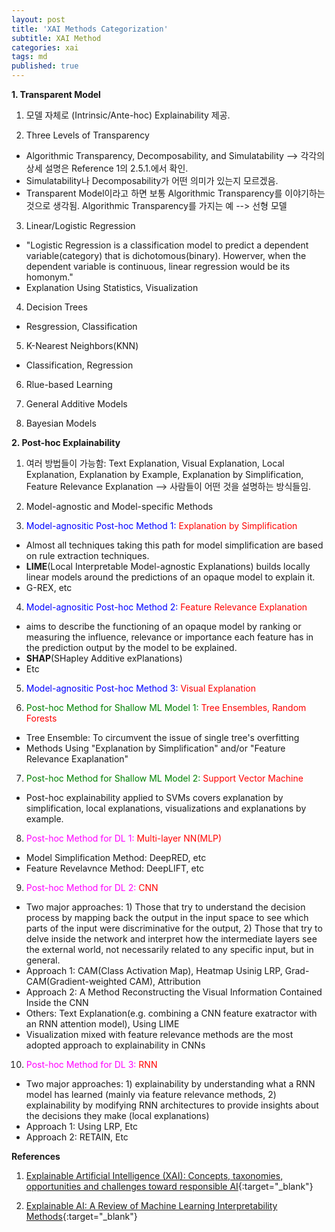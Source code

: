 ```yaml
---
layout: post
title: 'XAI Methods Categorization'
subtitle: XAI Method
categories: xai
tags: md
published: true
---
```

**1. Transparent Model**

1) 모델 자체로 (Intrinsic/Ante-hoc) Explainability 제공.

2) Three Levels of Transparency
- Algorithmic Transparency, Decomposability, and Simulatability --> 각각의 상세 설명은 Reference 1의 2.5.1.에서 확인.
- Simulatability나 Decomposability가 어떤 의미가 있는지 모르겠음. 
- Transparent Model이라고 하면 보통 Algorithmic Transparency를 이야기하는 것으로 생각됨. Algorithmic Transparency를 가지는 예 --> 선형 모델

3) Linear/Logistic Regression
- "Logistic Regression is a classification model to predict a dependent variable(category) that is dichotomous(binary). Howerver, when the dependent variable is continuous, linear regression would be its homonym."
- Explanation Using Statistics, Visualization

4) Decision Trees
- Resgression, Classification
 
5) K-Nearest Neighbors(KNN)
- Classification, Regression

6) Rlue-based Learning

7) General Additive Models

8) Bayesian Models

**2. Post-hoc Explainability**

1) 여러 방법들이 가능함: Text Explanation, Visual Explanation, Local Explanation, Explanation by Example, Explanation by Simplification, Feature Relevance Explanation --> 사람들이 어떤 것을 설명하는 방식들임.

2) Model-agnostic and Model-specific Methods

3) <span style="color: blue;">Model-agnositic Post-hoc Method 1:</span> <span style="color: red;">Explanation by Simplification</span>
- Almost all techniques taking this path for model simplification are based on rule extraction techniques.
- <span style="font-weight:bold">LIME</span>(Local Interpretable Model-agnostic Explanations) builds locally linear models around the predictions of an opaque model to explain it.
- G-REX, etc

4) <span style="color: blue;">Model-agnositic Post-hoc Method 2:</span> <span style="color: red;">Feature Relevance Explanation</span>
- aims to describe the functioning of an opaque model by ranking or measuring the influence, relevance or importance each feature has in the prediction output by the model to be explained.
- <span style="font-weight:bold">SHAP</span>(SHapley Additive exPlanations)
- Etc

5) <span style="color: blue;">Model-agnositic Post-hoc Method 3:</span> <span style="color: red;">Visual Explanation</span>

6) <span style="color: green;">Post-hoc Method for Shallow ML Model 1:</span> <span style="color: red;">Tree Ensembles, Random Forests</span>
- Tree Ensemble: To circumvent the issue of single tree's overfitting 
- Methods Using "Explanation by Simplification" and/or "Feature Relevance Exaplanation"

7) <span style="color: green;">Post-hoc Method for Shallow ML Model 2:</span> <span style="color: red;">Support Vector Machine</span>
- Post-hoc explainability applied to SVMs covers explanation by simplification, local explanations, visualizations and explanations by example.

8) <span style="color: magenta">Post-hoc Method for DL 1:</span> <span style="color: red;">Multi-layer NN(MLP)</span>
- Model Simplification Method: DeepRED, etc
- Feature Revelavnce Method: DeepLIFT, etc

9) <span style="color: magenta">Post-hoc Method for DL 2:</span> <span style="color: red;">CNN</span>
- Two major approaches: 1) Those that try to understand the decision process by mapping back the output in the input space to see which parts of the input were discriminative for the output, 2) Those that try to delve inside the network and interpret how the intermediate layers see the external world, not necessarily related to any specific input, but in general.
- Approach 1: CAM(Class Activation Map), Heatmap Usinig LRP, Grad-CAM(Gradient-weighted CAM), Attribution
- Approach 2: A Method Reconstructing the Visual Information Contained Inside the CNN
- Others: Text Explanation(e.g. combining a CNN feature exatractor with an RNN attention model), Using LIME
- Visualization mixed with feature relevance methods are the most adopted approach to explainability in CNNs

10) <span style="color: magenta">Post-hoc Method for DL 3:</span> <span style="color: red;">RNN</span>
- Two major approaches: 1) explainability by understanding what a RNN model has learned (mainly via feature relevance methods, 2) explainability by modifying RNN architectures to provide insights about the decisions they make (local explanations)
- Approach 1: Using LRP, Etc
- Approach 2: RETAIN, Etc

**References**

1. [Explainable Artificial Intelligence (XAI): Concepts, taxonomies, opportunities and challenges toward responsible AI](https://arxiv.org/pdf/1910.10045.pdf){:target="_blank"}
  
2. [Explainable AI: A Review of Machine Learning Interpretability Methods](https://www.mdpi.com/1099-4300/23/1/18){:target="_blank"}